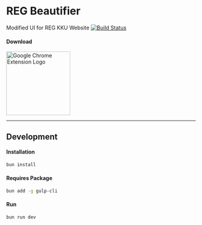 # REG Beautifier
Modified UI for REG KKU Website
[![Build Status](https://travis-ci.org/zercle/reg-beautifier.svg?branch=master)](https://travis-ci.org/zercle/reg-beautifier)

#### Download
<a href="https://chrome.google.com/webstore/detail/reg-beautifier/jdccbfhggeebpboadaffcpmdclhjjmam" title="Download Google Chrome Extension">
    <img src="https://developer.chrome.com/webstore/images/ChromeWebStore_BadgeWBorder_v2_340x96.png" width="170" alt="Google Chrome Extension Logo">
</a>

---
## Development
#### Installation
```zsh
bun install
```
#### Requires Package
```zsh
bun add -g gulp-cli
```
#### Run
```zsh
bun run dev
```